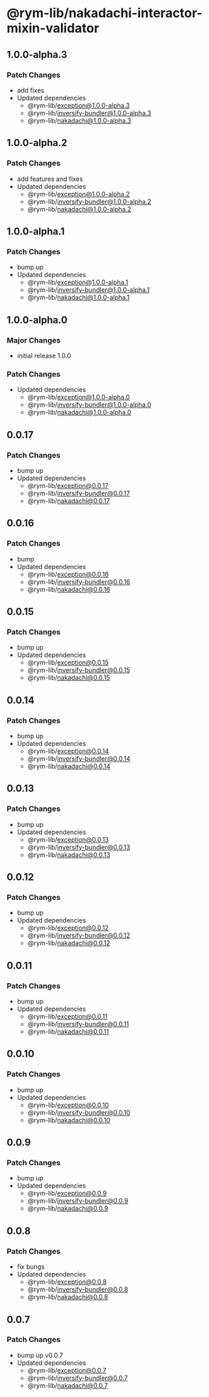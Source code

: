 # @rym-lib/nakadachi-interactor-mixin-validator

## 1.0.0-alpha.3

### Patch Changes

- add fixes
- Updated dependencies
  - @rym-lib/exception@1.0.0-alpha.3
  - @rym-lib/inversify-bundler@1.0.0-alpha.3
  - @rym-lib/nakadachi@1.0.0-alpha.3

## 1.0.0-alpha.2

### Patch Changes

- add features and fixes
- Updated dependencies
  - @rym-lib/exception@1.0.0-alpha.2
  - @rym-lib/inversify-bundler@1.0.0-alpha.2
  - @rym-lib/nakadachi@1.0.0-alpha.2

## 1.0.0-alpha.1

### Patch Changes

- bump up
- Updated dependencies
  - @rym-lib/exception@1.0.0-alpha.1
  - @rym-lib/inversify-bundler@1.0.0-alpha.1
  - @rym-lib/nakadachi@1.0.0-alpha.1

## 1.0.0-alpha.0

### Major Changes

- initial release 1.0.0

### Patch Changes

- Updated dependencies
  - @rym-lib/exception@1.0.0-alpha.0
  - @rym-lib/inversify-bundler@1.0.0-alpha.0
  - @rym-lib/nakadachi@1.0.0-alpha.0

## 0.0.17

### Patch Changes

- bump up
- Updated dependencies
  - @rym-lib/exception@0.0.17
  - @rym-lib/inversify-bundler@0.0.17
  - @rym-lib/nakadachi@0.0.17

## 0.0.16

### Patch Changes

- bump
- Updated dependencies
  - @rym-lib/exception@0.0.16
  - @rym-lib/inversify-bundler@0.0.16
  - @rym-lib/nakadachi@0.0.16

## 0.0.15

### Patch Changes

- bump up
- Updated dependencies
  - @rym-lib/exception@0.0.15
  - @rym-lib/inversify-bundler@0.0.15
  - @rym-lib/nakadachi@0.0.15

## 0.0.14

### Patch Changes

- bump up
- Updated dependencies
  - @rym-lib/exception@0.0.14
  - @rym-lib/inversify-bundler@0.0.14
  - @rym-lib/nakadachi@0.0.14

## 0.0.13

### Patch Changes

- bump up
- Updated dependencies
  - @rym-lib/exception@0.0.13
  - @rym-lib/inversify-bundler@0.0.13
  - @rym-lib/nakadachi@0.0.13

## 0.0.12

### Patch Changes

- bump up
- Updated dependencies
  - @rym-lib/exception@0.0.12
  - @rym-lib/inversify-bundler@0.0.12
  - @rym-lib/nakadachi@0.0.12

## 0.0.11

### Patch Changes

- bump up
- Updated dependencies
  - @rym-lib/exception@0.0.11
  - @rym-lib/inversify-bundler@0.0.11
  - @rym-lib/nakadachi@0.0.11

## 0.0.10

### Patch Changes

- bump up
- Updated dependencies
  - @rym-lib/exception@0.0.10
  - @rym-lib/inversify-bundler@0.0.10
  - @rym-lib/nakadachi@0.0.10

## 0.0.9

### Patch Changes

- bump up
- Updated dependencies
  - @rym-lib/exception@0.0.9
  - @rym-lib/inversify-bundler@0.0.9
  - @rym-lib/nakadachi@0.0.9

## 0.0.8

### Patch Changes

- fix bungs
- Updated dependencies
  - @rym-lib/exception@0.0.8
  - @rym-lib/inversify-bundler@0.0.8
  - @rym-lib/nakadachi@0.0.8

## 0.0.7

### Patch Changes

- bump up v0.0.7
- Updated dependencies
  - @rym-lib/exception@0.0.7
  - @rym-lib/inversify-bundler@0.0.7
  - @rym-lib/nakadachi@0.0.7
